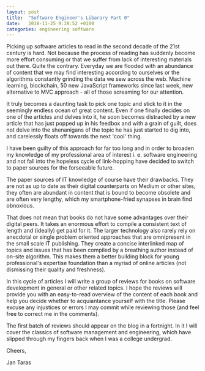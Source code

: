```yaml
---
layout: post
title:  "Software Engineer's Libarary Part 0"
date:   2018-11-25 9:39:52 +0100
categories: engineering software
---
```


Picking up software articles to read in the second decade of the 21st century is hard. Not because the process of reading has suddenly become more effort consuming or that we suffer from lack of interesting materials out there. <!--more-->
 Quite the contrary. Everyday we are flooded with an abundance of content that we may find interesting according to ourselves or the algorithms constantly grinding the data we sew across the web. Machine learning, blockchain, 50 new JavaScript frameworks since last week, new alternative to MVC approach - all of those screaming for our attention.

It truly becomes a daunting task to pick one topic and stick to it in the seemingly endless ocean of great content.
Even if one finally decides on one of the articles and delves into it, he soon becomes distracted by a new article that has just popped up in his feedbox and with a grain of guilt, does not delve into the shenanigans of the topic he has just started to dig into, and carelessly floats off towards the next 'cool' thing.

I have been guilty of this approach for far too long and in order to broaden my knowledge of my professional area of interest i. e. software engineering and not fall into the hopeless cycle of link-hopping have decided to switch to paper sources for the forseeable future.

The paper sources of IT knowledge of course have their drawbacks. They are not as up to date as their digital counterparts on Medium or other sites, they often are abundant in content that is bound to become obsolete and are often very lengthy, which my smartphone-fried synapses in brain find obnoxious.

That does not mean that books do not have some advantages over their digital peers. It takes an enormous effort to compile a consistent text of length and (ideally) get paid for it. The larger technology also rarely rely on anecdotal or single problem oriented approaches that are omnipresent in the small scale IT publishing. They create a concise interlinked map of topics and issues that has been compiled by a breathing author instead of on-site algorithm. This makes them a better building block for young professional's expertise foundation than a myriad of online articles (not dismissing their quality and freshness).

In this cycle of articles I will write a group of reviews for books on software development in general or other related topics. I hope the reviews will provide you with an easy-to-read overview of the content of each book and help you decide whether to acquiantance yourself with the title. Please excuse any injustices or errors I may commit while reviewing those (and feel free to correct me in the comments).

The first batch of reviews should appear on the blog in a fortnight. In it I will cover the classics of software management and engineering, which have slipped through my fingers back when I was a college undergrad.

Cheers,

Jan Taras

